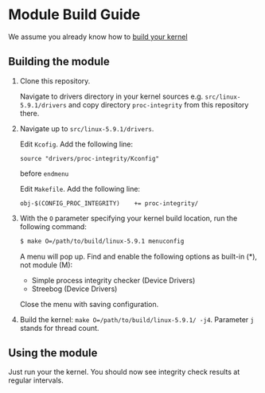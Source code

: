 # Module Build Guide

We assume you already know how to [build your kernel](KERNEL.md)

## Building the module

1. Clone this repository.

   Navigate to drivers directory in your kernel sources e.g. `src/linux-5.9.1/drivers` and copy directory `proc-integrity` from this repository there.

2. Navigate up to `src/linux-5.9.1/drivers`.

   Edit `Kcofig`. Add the following line:

   `source "drivers/proc-integrity/Kconfig"`

   before `endmenu`

   Edit `Makefile`. Add the following line:

   `obj-$(CONFIG_PROC_INTEGRITY)	+= proc-integrity/`

3. With the `O` parameter specifying your kernel build location, run the following command:

   ```bash
   $ make O=/path/to/build/linux-5.9.1 menuconfig
   ```

   A menu will pop up. Find and enable the following options as built-in (*), not module (M):

   - Simple process integrity checker (Device Drivers)
   - Streebog (Device Drivers)

   Close the menu with saving configuration.

4. Build the kernel: `make O=/path/to/build/linux-5.9.1/ -j4`. Parameter `j` stands for thread count.

## Using the module

Just run your the kernel. You should now see integrity check results at regular intervals.
